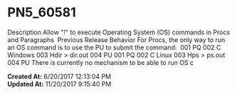 # PN5_60581

Description Allow "!" to execute Operating System (OS) commands in Procs and Paragraphs  Previous Release Behavior For Procs, the only way to run an OS command is to use the PU to submit the command:  001 PQ 002 C Windows 003 Hdir &gt; dir.out 004 PU 001 PQ 002 C Linux 003 Hps &gt; ps.out 004 PU There is currently no mechanism to be able to run OS c  

**Created At:** 6/20/2017 12:13:04 PM  
**Updated At:** 11/20/2017 9:15:40 PM  

